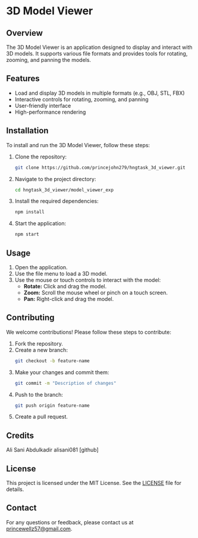 # 3D Model Viewer

## Overview
The 3D Model Viewer is an application designed to display and interact with 3D models. It supports various file formats and provides tools for rotating, zooming, and panning the models.

## Features
- Load and display 3D models in multiple formats (e.g., OBJ, STL, FBX)
- Interactive controls for rotating, zooming, and panning
- User-friendly interface
- High-performance rendering

## Installation
To install and run the 3D Model Viewer, follow these steps:

1. Clone the repository:
    ```sh
    git clone https://github.com/princejohn279/hngtask_3d_viewer.git
    ```
2. Navigate to the project directory:
    ```sh
    cd hngtask_3d_viewer/model_viewer_exp
    ```
3. Install the required dependencies:
    ```sh
    npm install
    ```
4.  Start the application:
    ```sh
    npm start
    ```

## Usage
1. Open the application.
2. Use the file menu to load a 3D model.
3. Use the mouse or touch controls to interact with the model:
    - **Rotate:** Click and drag the model.
    - **Zoom:** Scroll the mouse wheel or pinch on a touch screen.
    - **Pan:** Right-click and drag the model.

## Contributing
We welcome contributions! Please follow these steps to contribute:

1. Fork the repository.
2. Create a new branch:
    ```sh
    git checkout -b feature-name
    ```
3. Make your changes and commit them:
    ```sh
    git commit -m "Description of changes"
    ```
4. Push to the branch:
    ```sh
    git push origin feature-name
    ```
5. Create a pull request.

## Credits
Ali Sani Abdulkadir
alisani081 [github]
## License
This project is licensed under the MIT License. See the [LICENSE](LICENSE) file for details.

## Contact
For any questions or feedback, please contact us at [princewellz57@gmail.com](princewellz57@gmail.com).
